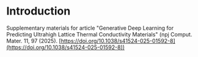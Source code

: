 # Introduction

Supplementary materials for article "Generative Deep Learning for Predicting Ultrahigh Lattice Thermal Conductivity Materials" (npj Comput. Mater. 11, 97 (2025). [https://doi.org/10.1038/s41524-025-01592-8](https://doi.org/10.1038/s41524-025-01592-8))

